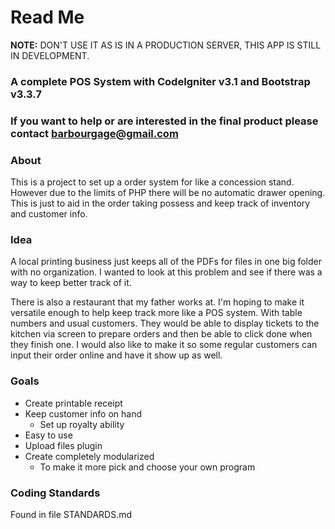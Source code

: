 # Read Me

**NOTE:** DON'T USE IT AS IS IN A PRODUCTION SERVER, THIS APP IS STILL IN DEVELOPMENT.


### A complete POS System with CodeIgniter v3.1 and Bootstrap v3.3.7
### If you want to help or are interested in the final product please contact barbourgage@gmail.com

### About
This is a project to set up a order system for like a concession stand. However due to the limits of PHP there will be no automatic drawer opening. This is just to aid in the order taking possess and keep track of
inventory and customer info.

### Idea

A local printing business just keeps all of the PDFs for files in one big folder with no organization. I wanted to look
at this problem and see if there was a way to keep better track of it.

There is also a restaurant that my father works at. I'm hoping to make it versatile enough to help keep track more like
a POS system. With table numbers and usual customers. They would be able to display tickets to the kitchen via screen to
prepare orders and then be able to click done when they finish one. I would also like to make it so some regular customers
can input their order online and have it show up as well.

### Goals
- Create printable receipt
- Keep customer info on hand
    - Set up royalty ability
- Easy to use
- Upload files plugin
- Create completely modularized
    - To make it more pick and choose your own program

### Coding Standards
Found in file STANDARDS.md